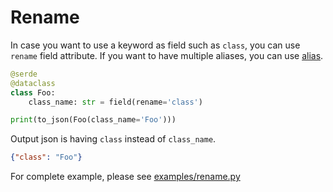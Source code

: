 # Rename

In case you want to use a keyword as field such as `class`, you can use `rename` field attribute. If you want to have multiple aliases, you can use [alias](alias.md).

```python
@serde
@dataclass
class Foo:
    class_name: str = field(rename='class')

print(to_json(Foo(class_name='Foo')))
```

Output json is having `class` instead of `class_name`.

```json
{"class": "Foo"}
```

For complete example, please see [examples/rename.py](https://github.com/yukinarit/pyserde/blob/master/examples/rename.py)
